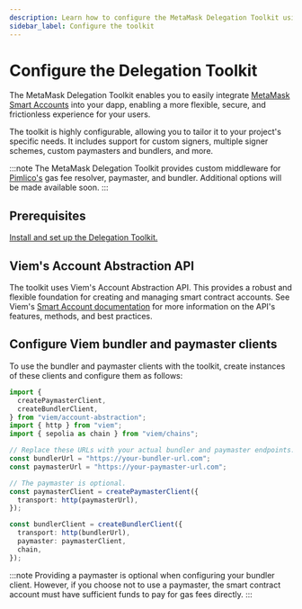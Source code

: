 ```yaml
---
description: Learn how to configure the MetaMask Delegation Toolkit using Viem.
sidebar_label: Configure the toolkit
---
```


# Configure the Delegation Toolkit

The MetaMask Delegation Toolkit enables you to easily integrate [MetaMask Smart Accounts](../concepts/smart-accounts.md) into your dapp,
enabling a more flexible, secure, and frictionless experience for your users.

The toolkit is highly configurable, allowing you to tailor it to your project's specific needs. It includes support for custom signers, multiple signer schemes, custom paymasters and bundlers, and more.

:::note
The MetaMask Delegation Toolkit provides custom middleware for [Pimlico's](https://docs.pimlico.io/) gas fee resolver, paymaster, and bundler. Additional options will be made available soon.
:::

## Prerequisites

[Install and set up the Delegation Toolkit.](../get-started/install.md)

## Viem's Account Abstraction API

The toolkit uses Viem's Account Abstraction API. This provides a robust and flexible foundation for creating and managing smart contract accounts.
See Viem's [Smart Account documentation](https://viem.sh/account-abstraction/accounts/smart) for more information on the API's features, methods, and best practices.


## Configure Viem bundler and paymaster clients

To use the bundler and paymaster clients with the toolkit, create instances of these clients and configure them as follows:

```typescript
import {
  createPaymasterClient,
  createBundlerClient,
} from "viem/account-abstraction";
import { http } from "viem";
import { sepolia as chain } from "viem/chains"; 

// Replace these URLs with your actual bundler and paymaster endpoints.
const bundlerUrl = "https://your-bundler-url.com";
const paymasterUrl = "https://your-paymaster-url.com";

// The paymaster is optional.
const paymasterClient = createPaymasterClient({
  transport: http(paymasterUrl),
});

const bundlerClient = createBundlerClient({
  transport: http(bundlerUrl),
  paymaster: paymasterClient,
  chain,
});
```

:::note
Providing a paymaster is optional when configuring your bundler client. However, if you choose not to use a paymaster, the smart contract account must have sufficient funds to pay for gas fees directly.
:::

